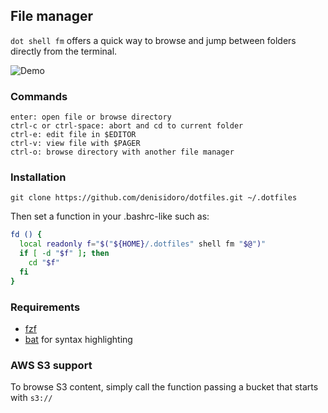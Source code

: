 ## File manager

`dot shell fm` offers a quick way to browse and jump between folders directly from the terminal.

![Demo](https://user-images.githubusercontent.com/3226564/59693889-05491480-91be-11e9-89dc-b5827cc15a20.gif)

### Commands

```
enter: open file or browse directory
ctrl-c or ctrl-space: abort and cd to current folder
ctrl-e: edit file in $EDITOR
ctrl-v: view file with $PAGER
ctrl-o: browse directory with another file manager
```

### Installation

```
git clone https://github.com/denisidoro/dotfiles.git ~/.dotfiles
```

Then set a function in your .bashrc-like such as:
```bash
fd () {
  local readonly f="$("${HOME}/.dotfiles" shell fm "$@")"
  if [ -d "$f" ]; then
    cd "$f"
  fi
}
```

### Requirements

- [fzf](https://github.com/junegunn/fzf)
- [bat](https://github.com/sharkdp/bat) for syntax highlighting

### AWS S3 support

To browse S3 content, simply call the function passing a bucket that starts with `s3://`